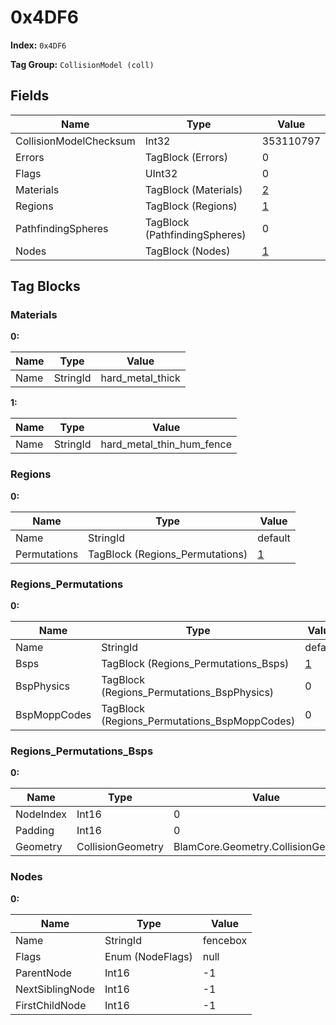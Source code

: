 # 0x4DF6

**Index:** ```0x4DF6```

**Tag Group:** ```CollisionModel (coll)```

## Fields

Name	| Type	| Value
---	|---	|---	|
CollisionModelChecksum	|Int32	|353110797
Errors	|TagBlock (Errors)	|0
Flags	|UInt32	|0
Materials	|TagBlock (Materials)	|[2](#materials)
Regions	|TagBlock (Regions)	|[1](#regions)
PathfindingSpheres	|TagBlock (PathfindingSpheres)	|0
Nodes	|TagBlock (Nodes)	|[1](#nodes)


## Tag Blocks

### Materials

**0:**

Name	| Type	| Value
---	|---	|---	|
Name	|StringId	|hard_metal_thick


**1:**

Name	| Type	| Value
---	|---	|---	|
Name	|StringId	|hard_metal_thin_hum_fence


### Regions

**0:**

Name	| Type	| Value
---	|---	|---	|
Name	|StringId	|default
Permutations	|TagBlock (Regions_Permutations)	|[1](#regions_permutations)


### Regions_Permutations

**0:**

Name	| Type	| Value
---	|---	|---	|
Name	|StringId	|default
Bsps	|TagBlock (Regions_Permutations_Bsps)	|[1](#regions_permutations_bsps)
BspPhysics	|TagBlock (Regions_Permutations_BspPhysics)	|0
BspMoppCodes	|TagBlock (Regions_Permutations_BspMoppCodes)	|0


### Regions_Permutations_Bsps

**0:**

Name	| Type	| Value
---	|---	|---	|
NodeIndex	|Int16	|0
Padding	|Int16	|0
Geometry	|CollisionGeometry	|BlamCore.Geometry.CollisionGeometry


### Nodes

**0:**

Name	| Type	| Value
---	|---	|---	|
Name	|StringId	|fencebox
Flags	|Enum (NodeFlags)	|null
ParentNode	|Int16	|-1
NextSiblingNode	|Int16	|-1
FirstChildNode	|Int16	|-1


